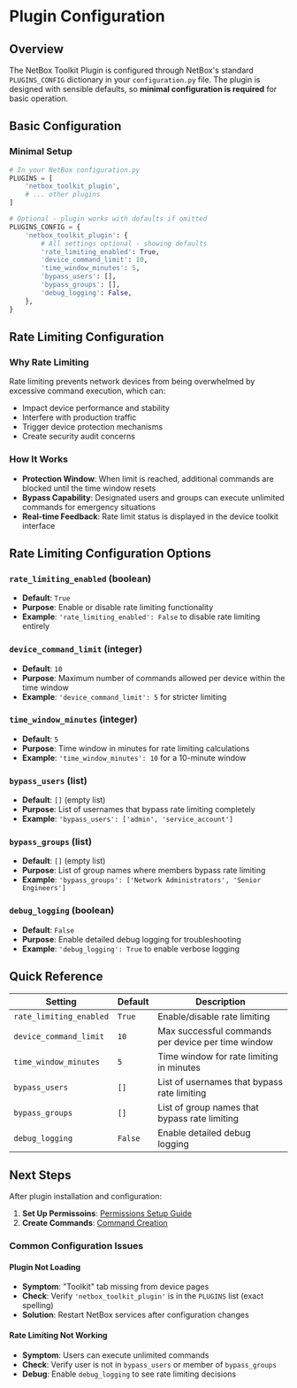# Plugin Configuration

## Overview

The NetBox Toolkit Plugin is configured through NetBox's standard `PLUGINS_CONFIG` dictionary in your `configuration.py` file. The plugin is designed with sensible defaults, so **minimal configuration is required** for basic operation.

## Basic Configuration

### Minimal Setup

```python
# In your NetBox configuration.py
PLUGINS = [
    'netbox_toolkit_plugin',
    # ... other plugins
]

# Optional - plugin works with defaults if omitted
PLUGINS_CONFIG = {
    'netbox_toolkit_plugin': {
        # All settings optional - showing defaults
        'rate_limiting_enabled': True,
        'device_command_limit': 10,
        'time_window_minutes': 5,
        'bypass_users': [],
        'bypass_groups': [],
        'debug_logging': False,
    },
}
```

## Rate Limiting Configuration

### Why Rate Limiting
Rate limiting prevents network devices from being overwhelmed by excessive command execution, which can:

- Impact device performance and stability
- Interfere with production traffic
- Trigger device protection mechanisms
- Create security audit concerns

### How It Works
- **Protection Window**: When limit is reached, additional commands are blocked until the time window resets
- **Bypass Capability**: Designated users and groups can execute unlimited commands for emergency situations
- **Real-time Feedback**: Rate limit status is displayed in the device toolkit interface

## Rate Limiting Configuration Options

### `rate_limiting_enabled` (boolean)
- **Default**: `True`
- **Purpose**: Enable or disable rate limiting functionality
- **Example**: `'rate_limiting_enabled': False` to disable rate limiting entirely

### `device_command_limit` (integer)
- **Default**: `10`
- **Purpose**: Maximum number of commands allowed per device within the time window
- **Example**: `'device_command_limit': 5` for stricter limiting

### `time_window_minutes` (integer)
- **Default**: `5`
- **Purpose**: Time window in minutes for rate limiting calculations
- **Example**: `'time_window_minutes': 10` for a 10-minute window

### `bypass_users` (list)
- **Default**: `[]` (empty list)
- **Purpose**: List of usernames that bypass rate limiting completely
- **Example**: `'bypass_users': ['admin', 'service_account']`

### `bypass_groups` (list)
- **Default**: `[]` (empty list)
- **Purpose**: List of group names where members bypass rate limiting
- **Example**: `'bypass_groups': ['Network Administrators', 'Senior Engineers']`

### `debug_logging` (boolean)
- **Default**: `False`
- **Purpose**: Enable detailed debug logging for troubleshooting
- **Example**: `'debug_logging': True` to enable verbose logging




## Quick Reference

| Setting | Default | Description |
|---------|---------|-------------|
| `rate_limiting_enabled` | `True` | Enable/disable rate limiting |
| `device_command_limit` | `10` | Max successful commands per device per time window |
| `time_window_minutes` | `5` | Time window for rate limiting in minutes |
| `bypass_users` | `[]` | List of usernames that bypass rate limiting |
| `bypass_groups` | `[]` | List of group names that bypass rate limiting |
| `debug_logging` | `False` | Enable detailed debug logging |

## Next Steps

After plugin installation and configuration:

1. **Set Up Permissoins**: [Permissions Setup Guide](permissions-creation.md)
2. **Create Commands**: [Command Creation](command-creation.md)

### Common Configuration Issues

#### Plugin Not Loading
- **Symptom**: "Toolkit" tab missing from device pages
- **Check**: Verify `'netbox_toolkit_plugin'` is in the `PLUGINS` list (exact spelling)
- **Solution**: Restart NetBox services after configuration changes

#### Rate Limiting Not Working
- **Symptom**: Users can execute unlimited commands
- **Check**: Verify user is not in `bypass_users` or member of `bypass_groups`
- **Debug**: Enable `debug_logging` to see rate limiting decisions


